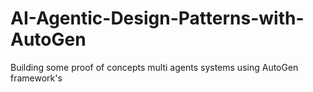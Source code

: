 # AI-Agentic-Design-Patterns-with-AutoGen
Building some proof of concepts multi agents systems using AutoGen framework's
